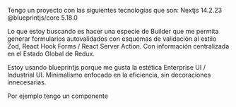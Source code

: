 Tengo un proyecto con las siguientes tecnologías que son:
Nextjs 14.2.23
@blueprintjs/core 5.18.0

Lo que estoy buscando es hacer una especie de Builder que me permita generar formularios autovalidados con esquemas de validación al estilo  Zod, React Hook Forms / React Server Action.
Con información centralizada en el Estado Global de Redux.

Estoy usando blueprintjs porque me gusta la estética Enterprise UI / Industrial UI. Minimalismo enfocado en la eficiencia, sin decoraciones innecesarias.

Por ejemplo tengo un componente 